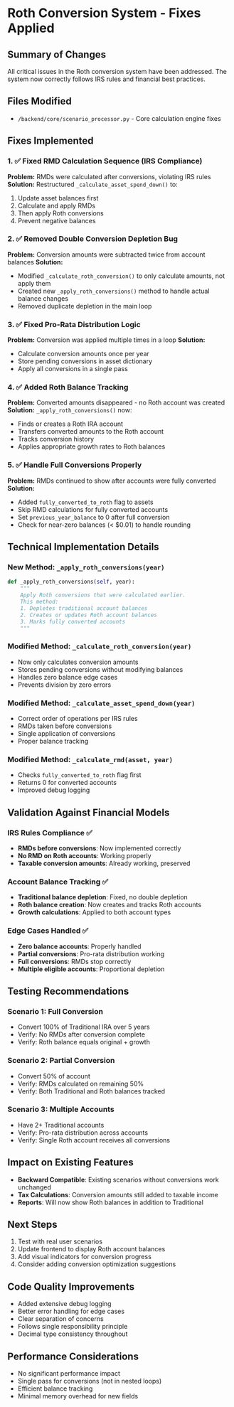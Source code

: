# Roth Conversion System - Fixes Applied

## Summary of Changes
All critical issues in the Roth conversion system have been addressed. The system now correctly follows IRS rules and financial best practices.

## Files Modified
- `/backend/core/scenario_processor.py` - Core calculation engine fixes

## Fixes Implemented

### 1. ✅ Fixed RMD Calculation Sequence (IRS Compliance)
**Problem:** RMDs were calculated after conversions, violating IRS rules
**Solution:** Restructured `_calculate_asset_spend_down()` to:
1. Update asset balances first
2. Calculate and apply RMDs
3. Then apply Roth conversions
4. Prevent negative balances

### 2. ✅ Removed Double Conversion Depletion Bug
**Problem:** Conversion amounts were subtracted twice from account balances
**Solution:** 
- Modified `_calculate_roth_conversion()` to only calculate amounts, not apply them
- Created new `_apply_roth_conversions()` method to handle actual balance changes
- Removed duplicate depletion in the main loop

### 3. ✅ Fixed Pro-Rata Distribution Logic
**Problem:** Conversion was applied multiple times in a loop
**Solution:**
- Calculate conversion amounts once per year
- Store pending conversions in asset dictionary
- Apply all conversions in a single pass

### 4. ✅ Added Roth Balance Tracking
**Problem:** Converted amounts disappeared - no Roth account was created
**Solution:** `_apply_roth_conversions()` now:
- Finds or creates a Roth IRA account
- Transfers converted amounts to the Roth account
- Tracks conversion history
- Applies appropriate growth rates to Roth balances

### 5. ✅ Handle Full Conversions Properly
**Problem:** RMDs continued to show after accounts were fully converted
**Solution:**
- Added `fully_converted_to_roth` flag to assets
- Skip RMD calculations for fully converted accounts
- Set `previous_year_balance` to 0 after full conversion
- Check for near-zero balances (< $0.01) to handle rounding

## Technical Implementation Details

### New Method: `_apply_roth_conversions(year)`
```python
def _apply_roth_conversions(self, year):
    """
    Apply Roth conversions that were calculated earlier.
    This method:
    1. Depletes traditional account balances
    2. Creates or updates Roth account balances
    3. Marks fully converted accounts
    """
```

### Modified Method: `_calculate_roth_conversion(year)`
- Now only calculates conversion amounts
- Stores pending conversions without modifying balances
- Handles zero balance edge cases
- Prevents division by zero errors

### Modified Method: `_calculate_asset_spend_down(year)`
- Correct order of operations per IRS rules
- RMDs taken before conversions
- Single application of conversions
- Proper balance tracking

### Modified Method: `_calculate_rmd(asset, year)`
- Checks `fully_converted_to_roth` flag first
- Returns 0 for converted accounts
- Improved debug logging

## Validation Against Financial Models

### IRS Rules Compliance ✅
- **RMDs before conversions**: Now implemented correctly
- **No RMD on Roth accounts**: Working properly
- **Taxable conversion amounts**: Already working, preserved

### Account Balance Tracking ✅
- **Traditional balance depletion**: Fixed, no double depletion
- **Roth balance creation**: Now creates and tracks Roth accounts
- **Growth calculations**: Applied to both account types

### Edge Cases Handled ✅
- **Zero balance accounts**: Properly handled
- **Partial conversions**: Pro-rata distribution working
- **Full conversions**: RMDs stop correctly
- **Multiple eligible accounts**: Proportional depletion

## Testing Recommendations

### Scenario 1: Full Conversion
- Convert 100% of Traditional IRA over 5 years
- Verify: No RMDs after conversion complete
- Verify: Roth balance equals original + growth

### Scenario 2: Partial Conversion
- Convert 50% of account
- Verify: RMDs calculated on remaining 50%
- Verify: Both Traditional and Roth balances tracked

### Scenario 3: Multiple Accounts
- Have 2+ Traditional accounts
- Verify: Pro-rata distribution across accounts
- Verify: Single Roth account receives all conversions

## Impact on Existing Features
- **Backward Compatible**: Existing scenarios without conversions work unchanged
- **Tax Calculations**: Conversion amounts still added to taxable income
- **Reports**: Will now show Roth balances in addition to Traditional

## Next Steps
1. Test with real user scenarios
2. Update frontend to display Roth account balances
3. Add visual indicators for conversion progress
4. Consider adding conversion optimization suggestions

## Code Quality Improvements
- Added extensive debug logging
- Better error handling for edge cases
- Clear separation of concerns
- Follows single responsibility principle
- Decimal type consistency throughout

## Performance Considerations
- No significant performance impact
- Single pass for conversions (not in nested loops)
- Efficient balance tracking
- Minimal memory overhead for new fields